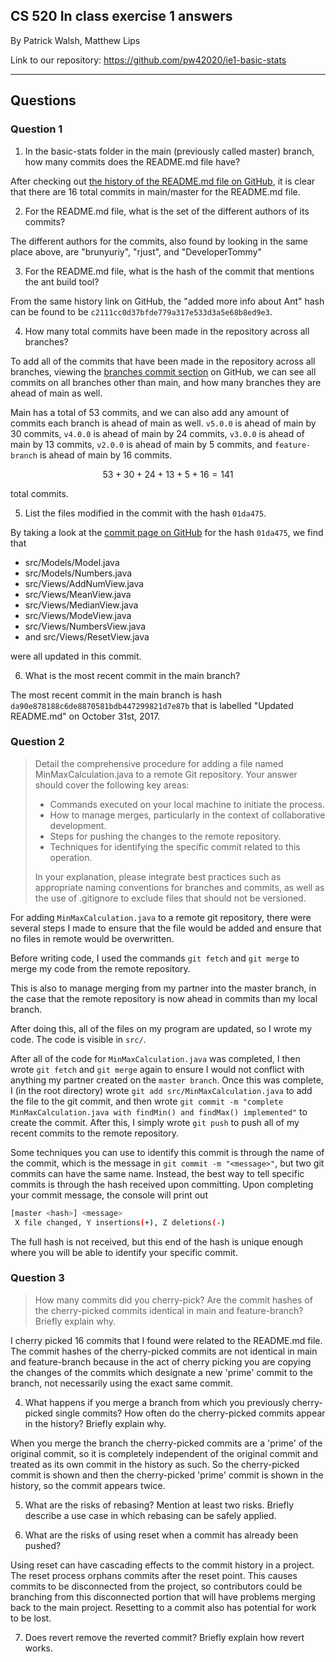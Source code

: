 ## CS 520 In class exercise 1 answers
By Patrick Walsh, Matthew Lips

Link to our repository: https://github.com/pw42020/ie1-basic-stats

---
## Questions
### Question 1
1. In the basic-stats folder in the main (previously called master) branch, how many commits does the README.md file have?

After checking out [the history of the README.md file on GitHub](https://github.com/pw42020/ie1-basic-stats/commits/master/README.md), it is clear that there are 16 total commits in main/master for the README.md file.

2. For the README.md file, what is the set of the different authors of its commits?

The different authors for the commits, also found by looking in the same place above, are "brunyuriy", "rjust", and "DeveloperTommy"

3. For the README.md file, what is the hash of the commit that mentions the ant build tool?

From the same history link on GitHub, the "added more info about Ant" hash can be found to be `c2111cc0d37bfde779a317e533d3a5e68b8ed9e3`.

4. How many total commits have been made in the repository across all branches?

To add all of the commits that have been made in the repository across all branches, viewing the [branches commit section](https://github.com/LASER-UMASS/basic-stats/branches/all) on GitHub, we can see all commits on all branches other than main, and how many branches they are ahead of main as well.

Main has a total of 53 commits, and we can also add any amount of commits each branch is ahead of main as well. `v5.0.0` is ahead of main by 30 commits, `v4.0.0` is ahead of main by 24 commits, `v3.0.0` is ahead of main by 13 commits, `v2.0.0` is ahead of main by 5 commits, and `feature-branch` is ahead of main by 16 commits.

$$53+30+24+13+5+16 = 141$$

total commits.

5. List the files modified in the commit with the hash `01da475`.

By taking a look at the [commit page on GitHub](https://github.com/LASER-UMASS/basic-stats/commit/01da475b0395fa18b773e68b93721dae4caf651b) for the hash `01da475`, we find that
- src/Models/Model.java
- src/Models/Numbers.java
- src/Views/AddNumView.java
- src/Views/MeanView.java
- src/Views/MedianView.java
- src/Views/ModeView.java
- src/Views/NumbersView.java
- and src/Views/ResetView.java

were all updated in this commit.

6. What is the most recent commit in the main branch?

The most recent commit in the main branch is hash `da90e878188c6de8870581bdb447299821d7e87b` that is labelled "Updated README.md" on October 31st, 2017.

### Question 2

> Detail the comprehensive procedure for adding a file named MinMaxCalculation.java to a remote Git repository. Your answer should cover the following key areas:
> - Commands executed on your local machine to initiate the process.
> - How to manage merges, particularly in the context of collaborative development.
> - Steps for pushing the changes to the remote repository.
> - Techniques for identifying the specific commit related to this operation.
> 
> In your explanation, please integrate best practices such as appropriate naming conventions for branches and commits, as well as the use of .gitignore to exclude files that should not be versioned.

For adding `MinMaxCalculation.java` to a remote git repository, there were several steps I made to ensure that the file would be added and ensure that no files in remote would be overwritten.

Before writing code, I used the commands `git fetch` and `git merge` to merge my code from the remote repository.

This is also to manage merging from my partner into the master branch, in the case that the remote repository is now ahead in commits than my local branch.

After doing this, all of the files on my program are updated, so I wrote my code. The code is visible in `src/`.

After all of the code for `MinMaxCalculation.java` was completed, I then wrote `git fetch` and `git merge` again to ensure I would not conflict with anything my partner created on the `master branch`. Once this was complete, I (in the root directory) wrote `git add src/MinMaxCalculation.java` to add the file to the git commit, and then wrote `git commit -m "complete MinMaxCalculation.java with findMin() and findMax() implemented"` to create the commit. After this, I simply wrote `git push` to push all of my recent commits to the remote repository.

Some techniques you can use to identify this commit is through the name of the commit, which is the message in `git commit -m "<message>"`, but two git commits can have the same name. Instead, the best way to tell specific commits is through the hash received upon committing. Upon completing your commit message, the console will print out

```sh
[master <hash>] <message>
 X file changed, Y insertions(+), Z deletions(-)
```

The full hash is not received, but this end of the hash is unique enough where you will be able to identify your specific commit.



### Question 3

>How many commits did you cherry-pick? Are the commit hashes of the cherry-picked commits identical in main and feature-branch? Briefly explain why.

I cherry picked 16 commits that I found were related to the README.md file. The commit hashes of the cherry-picked commits are not identical in main and feature-branch because in the act of cherry picking you are copying the changes of the commits which designate a new 'prime' commit to the branch, not necessarily using the exact same commit.


4. What happens if you merge a branch from which you previously cherry-picked single commits? How often do the cherry-picked commits appear in the history? Briefly explain why.

When you merge the branch the cherry-picked commits are a 'prime' of the original commit, so it is completely independent of the original commit and treated as its own commit in the history as such. So the cherry-picked commit is shown and then the cherry-picked 'prime' commit is shown in the history, so the commit appears twice.


5. What are the risks of rebasing? Mention at least two risks. Briefly describe a use case in which rebasing
can be safely applied.


6. What are the risks of using reset when a commit has already been pushed?

Using reset can have cascading effects to the commit history in a project. The reset process orphans commits after the reset point. This causes commits to be disconnected from the project, so contributors could be branching from this disconnected portion that will have problems merging back to the main project. Resetting to a commit also has potential for work to be lost.


7. Does revert remove the reverted commit? Briefly explain how revert works.
